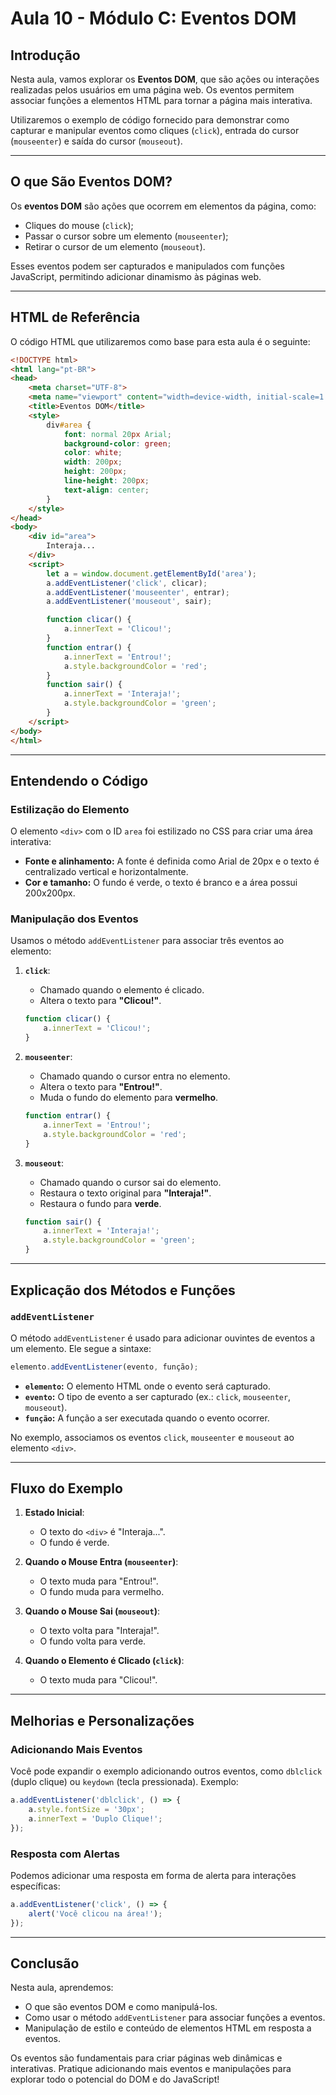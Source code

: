 # Aula 10 - Módulo C: Eventos DOM

## Introdução
Nesta aula, vamos explorar os **Eventos DOM**, que são ações ou interações realizadas pelos usuários em uma página web. Os eventos permitem associar funções a elementos HTML para tornar a página mais interativa. 

Utilizaremos o exemplo de código fornecido para demonstrar como capturar e manipular eventos como cliques (`click`), entrada do cursor (`mouseenter`) e saída do cursor (`mouseout`).

---

## O que São Eventos DOM?
Os **eventos DOM** são ações que ocorrem em elementos da página, como:
- Cliques do mouse (`click`);
- Passar o cursor sobre um elemento (`mouseenter`);
- Retirar o cursor de um elemento (`mouseout`).

Esses eventos podem ser capturados e manipulados com funções JavaScript, permitindo adicionar dinamismo às páginas web.

---

## HTML de Referência
O código HTML que utilizaremos como base para esta aula é o seguinte:
```html
<!DOCTYPE html>
<html lang="pt-BR">
<head>
    <meta charset="UTF-8">
    <meta name="viewport" content="width=device-width, initial-scale=1.0">
    <title>Eventos DOM</title>
    <style>
        div#area {
            font: normal 20px Arial;
            background-color: green;
            color: white;
            width: 200px;
            height: 200px;
            line-height: 200px;
            text-align: center;
        }
    </style>
</head>
<body>
    <div id="area">
        Interaja...
    </div>
    <script>
        let a = window.document.getElementById('area');
        a.addEventListener('click', clicar);
        a.addEventListener('mouseenter', entrar);
        a.addEventListener('mouseout', sair);

        function clicar() {
            a.innerText = 'Clicou!';
        }
        function entrar() {
            a.innerText = 'Entrou!';
            a.style.backgroundColor = 'red';
        }
        function sair() {
            a.innerText = 'Interaja!';
            a.style.backgroundColor = 'green';
        }
    </script>
</body>
</html>
```

---

## Entendendo o Código

### Estilização do Elemento
O elemento `<div>` com o ID `area` foi estilizado no CSS para criar uma área interativa:
- **Fonte e alinhamento:** A fonte é definida como Arial de 20px e o texto é centralizado vertical e horizontalmente.
- **Cor e tamanho:** O fundo é verde, o texto é branco e a área possui 200x200px.

### Manipulação dos Eventos
Usamos o método `addEventListener` para associar três eventos ao elemento:

1. **`click`**:
   - Chamado quando o elemento é clicado.
   - Altera o texto para **"Clicou!"**.
   ```javascript
   function clicar() {
       a.innerText = 'Clicou!';
   }
   ```

2. **`mouseenter`**:
   - Chamado quando o cursor entra no elemento.
   - Altera o texto para **"Entrou!"**.
   - Muda o fundo do elemento para **vermelho**.
   ```javascript
   function entrar() {
       a.innerText = 'Entrou!';
       a.style.backgroundColor = 'red';
   }
   ```

3. **`mouseout`**:
   - Chamado quando o cursor sai do elemento.
   - Restaura o texto original para **"Interaja!"**.
   - Restaura o fundo para **verde**.
   ```javascript
   function sair() {
       a.innerText = 'Interaja!';
       a.style.backgroundColor = 'green';
   }
   ```

---

## Explicação dos Métodos e Funções

### `addEventListener`
O método `addEventListener` é usado para adicionar ouvintes de eventos a um elemento. Ele segue a sintaxe:
```javascript
elemento.addEventListener(evento, função);
```
- **`elemento`:** O elemento HTML onde o evento será capturado.
- **`evento`:** O tipo de evento a ser capturado (ex.: `click`, `mouseenter`, `mouseout`).
- **`função`:** A função a ser executada quando o evento ocorrer.

No exemplo, associamos os eventos `click`, `mouseenter` e `mouseout` ao elemento `<div>`.

---

## Fluxo do Exemplo

1. **Estado Inicial**:
   - O texto do `<div>` é "Interaja...".
   - O fundo é verde.

2. **Quando o Mouse Entra (`mouseenter`)**:
   - O texto muda para "Entrou!".
   - O fundo muda para vermelho.

3. **Quando o Mouse Sai (`mouseout`)**:
   - O texto volta para "Interaja!".
   - O fundo volta para verde.

4. **Quando o Elemento é Clicado (`click`)**:
   - O texto muda para "Clicou!".

---

## Melhorias e Personalizações

### Adicionando Mais Eventos
Você pode expandir o exemplo adicionando outros eventos, como `dblclick` (duplo clique) ou `keydown` (tecla pressionada). Exemplo:
```javascript
a.addEventListener('dblclick', () => {
    a.style.fontSize = '30px';
    a.innerText = 'Duplo Clique!';
});
```

### Resposta com Alertas
Podemos adicionar uma resposta em forma de alerta para interações específicas:
```javascript
a.addEventListener('click', () => {
    alert('Você clicou na área!');
});
```

---

## Conclusão
Nesta aula, aprendemos:
- O que são eventos DOM e como manipulá-los.
- Como usar o método `addEventListener` para associar funções a eventos.
- Manipulação de estilo e conteúdo de elementos HTML em resposta a eventos.

Os eventos são fundamentais para criar páginas web dinâmicas e interativas. Pratique adicionando mais eventos e manipulações para explorar todo o potencial do DOM e do JavaScript!
